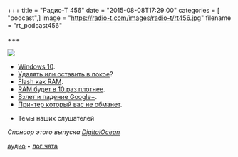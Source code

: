 +++
title = "Радио-Т 456"
date = "2015-08-08T17:29:00"
categories = [ "podcast",]
image = "https://radio-t.com/images/radio-t/rt456.jpg"
filename = "rt_podcast456"

+++

![](https://radio-t.com/images/radio-t/rt456.jpg)

* [Windows 10](http://www.theverge.com/2015/7/28/9045331/microsoft-windows-10-review).
* [Удалять или оставить в покое](http://liberatum.ru/exclusive/windows-10-license)?
* [Flash как RAM](http://www.theplatform.net/2015/08/05/flash-disruption-comes-to-server-main-memory/).
* [RAM будет в 10 раз плотнее](http://blog.jooq.org/2015/08/05/ram-is-the-new-ssd/).
* [Взлет и падение Google+](http://mashable.com/2015/08/02/google-plus-history/).
* [Принтер который вас не обманет](http://www.wired.com/2015/08/epson-printer-no-cartridge/).
- Темы наших слушателей

_Спонсор этого выпуска [DigitalOcean](https://www.digitalocean.com)_

[аудио](http://cdn.radio-t.com/rt_podcast456.mp3) • [лог чата](http://chat.radio-t.com/logs/radio-t-456.html)
<audio src="http://cdn.radio-t.com/rt_podcast456.mp3" preload="none"></audio>